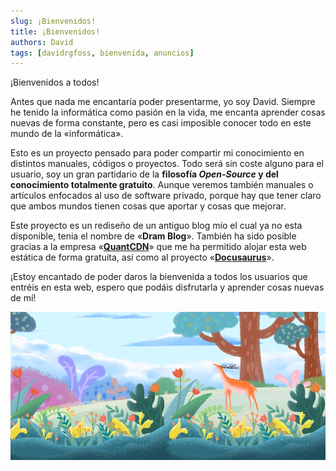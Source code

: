 ```yaml
---
slug: ¡Bienvenidos!
title: ¡Bienvenidos!
authors: David
tags: [davidrgfoss, bienvenida, anuncios]
---
```


¡Bienvenidos a todos!

Antes que nada me encantaría poder presentarme, yo soy David. Siempre he tenido la informática como pasión en la vida, me encanta aprender cosas nuevas de forma constante, pero es casi imposible conocer todo en este mundo de la «informática».

Esto es un proyecto pensado para poder compartir mi conocimiento en distintos manuales, códigos o proyectos. Todo será sin coste alguno para el usuario, soy un gran partidario de la **filosofía _Open-Source_ y del conocimiento totalmente gratuito**. Aunque veremos también manuales o artículos enfocados al uso de software privado, porque hay que tener claro que ambos mundos tienen cosas que aportar y cosas que mejorar. 

Este proyecto es un rediseño de un antiguo blog mío el cual ya no esta disponible, tenia el nombre de  «**Dram Blog**». También ha sido posible gracias a la empresa «[**QuantCDN**](https://www.quantcdn.io/)» que me ha permitido alojar esta web estática de forma gratuita, así como al proyecto «[**Docusaurus**](https://docusaurus.io/)».

¡Estoy encantado de poder daros la bienvenida a todos los usuarios que entréis en esta web, espero que podáis disfrutarla y aprender cosas nuevas de mí!

![Paisaje Bonito](./banner23.jpg)
